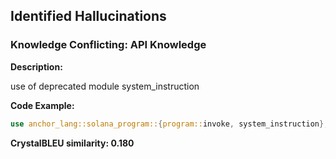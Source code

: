 ## Identified Hallucinations

### Knowledge Conflicting: API Knowledge
**Description:** 

use of deprecated module system_instruction

**Code Example:**
```rust
use anchor_lang::solana_program::{program::invoke, system_instruction};

```

**CrystalBLEU similarity: 0.180** 
